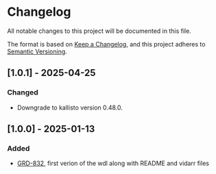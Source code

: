 # Changelog
All notable changes to this project will be documented in this file.

The format is based on [Keep a Changelog](https://keepachangelog.com/en/1.0.0/),
and this project adheres to [Semantic Versioning](https://semver.org/spec/v2.0.0.html).

## [1.0.1] - 2025-04-25
### Changed
- Downgrade to kallisto version 0.48.0.

## [1.0.0] - 2025-01-13
### Added
- [GRD-832](https://jira.oicr.on.ca/browse/GRD-832), first verion of the wdl along with README and vidarr files
